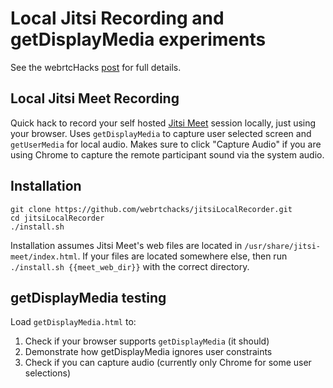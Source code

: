 # Local Jitsi Recording and getDisplayMedia experiments

See the webrtcHacks [post](https://webrtchacks.com/jitsi-recording-getdisplaymedia-audio) for full details.

## Local Jitsi Meet Recording

Quick hack to record your self hosted [Jitsi Meet](https://github.com/jitsi/jitsi-meet) session locally, just using your browser. Uses `getDisplayMedia` to capture user selected screen and `getUserMedia` for local audio.
Makes sure to  click "Capture Audio" if you are using Chrome to capture the remote participant
sound via the system audio.

## Installation

```
git clone https://github.com/webrtchacks/jitsiLocalRecorder.git
cd jitsiLocalRecorder
./install.sh
```

Installation assumes Jitsi Meet's web files are located in `/usr/share/jitsi-meet/index.html`.
If your files are located somewhere else, then run `./install.sh {{meet_web_dir}}` with the
correct directory.

## getDisplayMedia testing

Load `getDisplayMedia.html` to:
 1. Check if your browser supports `getDisplayMedia` (it should)
 1. Demonstrate how getDisplayMedia ignores user constraints
 1. Check if you can capture audio (currently only Chrome for some user selections)
